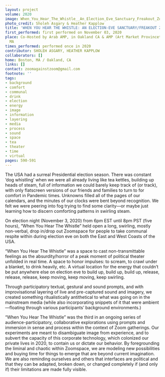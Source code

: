 ```yaml
---
layout: project
volume: 2020
image: When_You_Hear_The_Whistle__An_Election_Eve_Sanctuary_Freakout_Zone--Sholeh_Asgary__Heather_Kapplow.jpg
photo_credit: Sholeh Asgary & Heather Kapplow
title: 'WHEN YOU HEAR THE WHISTLE: AN ELECTION-EVE SANCTUARY/FREAKOUT ZONE'
first_performed: first performed on November 03, 2020
place: Co-Hosted by Arab AMP, in Oakland CA & AMP (Art Market Provincetown) in Provincetown
  MA
times_performed: performed once in 2020
contributor: SHOLEH ASGARY, HEATHER KAPPLOW
collaborators: []
home: Boston, MA / Oakland, CA
links: []
contact: zoomagainstzoom@gmail.com
footnote: ''
tags:
- background
- comfort
- communal
- drink
- election
- energy
- image
- information
- layering
- media
- process
- sound
- space
- tea
- theater
- time
- virtual
pages: 590-591
---
```



The USA had a surreal Presidential election season. There was constant ‘dog whistling’ when we were all already living like tea kettles, building up heads of steam, full of information we could barely keep track of (or track), with only flatscreen versions of our friends and families to turn to for comfort in Pandemic times. Unknowns filled all of the pages of our calendars, and the minutes of our clocks were bent beyond recognition. We felt we were peering into fog trying to find some clarity—or maybe just learning how to discern comforting patterns in swirling steam.

On election night (November 3, 2020) from 6pm EST until 8pm PST (five hours), “When You Hear The Whistle” held open a long, swirling, mostly non-verbal, drop in/drop out Zoomspace for people to take communal respite within during election eve on both the East and West Coasts of the USA.

“When You Hear The Whistle” was a space to cast non-transmittable feelings as the absurdity/horror of a peak moment of political theater unfolded in real time. A space to honor impulses: to scream, to crawl under a blanket, to drink heavily, etc. A virtual location for the energy that couldn’t be put anywhere else on election eve to build up, build up, build up, release, release, release, keep moving, keep moving, keep swirling. 

Through participatory textual, gestural and sound prompts, and with improvisational layering of live and pre-captured sound and imagery, we created something ritualistically antithetical to what was going on in the mainstream media (while also incorporating snippets of it that were ambient—floating through various participants’ background environments.)

“When You Hear The Whistle” was the third in an ongoing series of audience-participatory, collaborative explorations using prompts and immersion in sense and process within the context of Zoom gatherings. Our experiments are meant to disambiguate image from experience, and to subvert the capacity of this corporate technology, which colonized our private lives in 2020, to contain us or dictate our behavior. By foregrounding the liminal and chaotic within Zoomspace, we are modeling new possibilities and buying time for things to emerge that are beyond current imagination. We are also reminding ourselves and others that interfaces are political and that they can be adapted, broken down, or changed completely if (and only if) their limitations are made fully visible.
